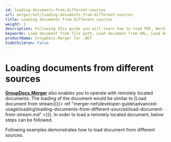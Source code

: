 ```yaml
---
id: loading-documents-from-different-sources
url: merger/net/loading-documents-from-different-sources
title: Loading documents from different sources
weight: 1
description: Following this guide you will learn how to load PDF, Word, Excel, PowerPoint documents by local file path, stream or URL for further processing with GroupDocs.Merger for .NET API.
keywords: Load document from file path, Load document from URL, Load document from stream
productName: GroupDocs.Merger for .NET
hideChildren: False
---
```

# Loading documents from different sources

[**GroupDocs.Merger**](https://products.groupdocs.com/merger/net) also enables you to operate with remotely located documents. The loading of the document would be similar to [Load document from stream]({{< ref "merger-net\developer-guide\advanced-usage\loading\loading-documents-from-different-sources\load-document-from-stream.md" >}}). In order to load a remotely located document, below steps can be followed.

Following examples demonstrates how to load document from different sources.
